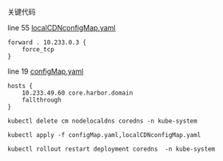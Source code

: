 关键代码

line 55 [localCDNconfigMap.yaml](localCDNconfigMap.yaml)

````
forward . 10.233.0.3 {
    force_tcp
}
````

line 19 [configMap.yaml](configMap.yaml)
````
hosts {
    10.233.49.60 core.harbor.domain
    fallthrough
}
````

````
kubectl delete cm nodelocaldns coredns -n kube-system

kubectl apply -f configMap.yaml,localCDNconfigMap.yaml

kubectl rollout restart deployment coredns  -n kube-system

````